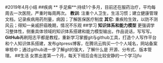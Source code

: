 #2019年4月小结
##疾病
** 手足癣**:持续1个多月，目前还在服药治疗，平均每周去一次医院，严重时每周两次。
**教训**: 注重个人卫生，生活习惯；建立健康管理文档，记录疾病用药剂量，病因；了解医保医疗制度
**其它**: 重疾险生效，以防不测风云；得知一亲戚肝癌晚期，情况不乐观
##学习
**知识体系和能力模型** 更强调学习整体性，侧重具体领域的知识体系搭建和能力模型输出，作品说话，写写写。
**GitHub**再刷阳志平都是教程，重新学习掌握git与github工具，打造个人写作平台和个人知识体系搭建，发布gitpress博客，在腾讯云购买一个个人域名，网站备案审核中；通过github进一步了解git的强大，了解什么是 开源、分布式、版本管理。
##生活
女票出差第一个月，每天下班后会有比较安静的一个学习jfu